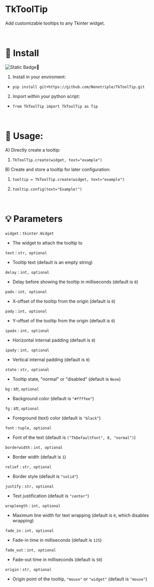 # TkToolTip


Add customizable tooltips to any Tkinter widget.


<br>


# 💾 Install
![Static Badge](https://img.shields.io/badge/git-Python_3.10%2B-green)🚩

1) Install in your enviroment:

  - `pip install git+https://github.com/Nenotriple/TkToolTip.git`

2) Import within your python script:

  - `from TkToolTip import TkToolTip as Tip`


<br>


# 📝 Usage:

A) Directly create a tooltip:

1) ```TkToolTip.create(widget, text="example")```

B) Create and store a tooltip for later configuration:

1) ```tooltip = TkToolTip.create(widget, text="example")```

2) ```tooltip.config(text="Example!")```


<br>


# 💡 Parameters

`widget` : `tkinter.Widget`
- The widget to attach the tooltip to

`text` : `str, optional`
- Tooltip text (default is an empty string)

`delay` : `int, optional`
- Delay before showing the tooltip in milliseconds (default is `0`)

`padx` : `int, optional`
- X-offset of the tooltip from the origin (default is `0`)

`pady` : `int, optional`
- Y-offset of the tooltip from the origin (default is `0`)

`ipadx` : `int, optional`
- Horizontal internal padding (default is `0`)

`ipady` : `int, optional`
- Vertical internal padding (default is `0`)

`state` : `str, optional`
- Tooltip state, "normal" or "disabled" (default is `None`)

`bg` : str, `optional`
- Background color (default is `"#ffffee"`)

`fg` : str, `optional`
- Foreground (text) color (default is `"black"`)

`font` : `tuple, optional`
- Font of the text (default is `("TkDefaultFont", 8, "normal")`)

`borderwidth` : `int, optional`
- Border width (default is `1`)

`relief` : `str, optional`
- Border style (default is `"solid"`)

`justify` : `str, optional`
- Text justification (default is `"center"`)

`wraplength` : `int, optional`
- Maximum line width for text wrapping (default is `0`, which disables wrapping)

`fade_in` : `int, optional`
- Fade-in time in milliseconds (default is `125`)

`fade_out` : `int, optional`
- Fade-out time in milliseconds (default is `50`)

`origin` : `str, optional`
- Origin point of the tooltip, `"mouse"` or `"widget"` (default is `"mouse"`)
